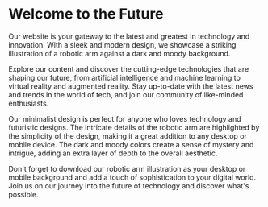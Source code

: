 <!--font:Poppins-->

# Welcome to the Future

Our website is your gateway to the latest and greatest in technology and innovation. With a sleek and modern design, we showcase a striking illustration of a robotic arm against a dark and moody background.

Explore our content and discover the cutting-edge technologies that are shaping our future, from artificial intelligence and machine learning to virtual reality and augmented reality. Stay up-to-date with the latest news and trends in the world of tech, and join our community of like-minded enthusiasts.

Our minimalist design is perfect for anyone who loves technology and futuristic designs. The intricate details of the robotic arm are highlighted by the simplicity of the design, making it a great addition to any desktop or mobile device. The dark and moody colors create a sense of mystery and intrigue, adding an extra layer of depth to the overall aesthetic.

Don't forget to download our robotic arm illustration as your desktop or mobile background and add a touch of sophistication to your digital world. Join us on our journey into the future of technology and discover what's possible.

<!--

Write me markdown content of website with wallpaper:

"A wallpaper with a minimalist illustration of a robotic arm, against a background of dark and moody colors."

The header of the page should not be copy of the text but rather a real content of the website which is using this wallpaper.


---


# Robotic Arm Wallpaper

Welcome to our website featuring a minimalist illustration of a robotic arm against a dark and moody background. This wallpaper is perfect for anyone who loves technology and futuristic designs.

The intricate details of the robotic arm are highlighted by the simplicity of the design, making it a great addition to any desktop or mobile device. The dark and moody colors create a sense of mystery and intrigue, adding an extra layer of depth to the overall aesthetic.

Whether you're a fan of science fiction or simply appreciate the beauty of modern design, this wallpaper is sure to impress. Download it today and add a touch of sophistication to your digital world.


---


Heading should not include word "wallpaper". The website should not be about the wallpaper itself, wallpaper is just a related background, rewrite whole content.


---


# Welcome to our Futuristic Tech Website

Our website features a sleek and modern design that is perfect for anyone who loves technology and innovation. As part of our design, we have included a minimalist illustration of a robotic arm against a background of dark and moody colors.

The intricate details of the robotic arm are highlighted by the simplicity of the design, making it a great addition to any desktop or mobile device. The dark and moody colors create a sense of mystery and intrigue, adding an extra layer of depth to the overall aesthetic.

Whether you're a fan of science fiction or simply appreciate the beauty of modern design, our website is sure to impress. Explore our content and discover the latest advancements in technology, from artificial intelligence to virtual reality.

Join our community of tech enthusiasts and stay up-to-date with the latest news and trends in the world of technology. And don't forget to download our robotic arm illustration as your desktop or mobile background to add a touch of sophistication to your digital world.


---


Heading is too long, rewrite whole content.


---


# Discover the Future of Technology

Welcome to our website, where we showcase the latest advancements in technology and innovation. Our minimalist design features a striking illustration of a robotic arm against a dark and moody background, adding a touch of sophistication to your digital world.

Explore our content and discover the cutting-edge technologies that are shaping our future, from artificial intelligence and machine learning to virtual reality and augmented reality. Stay up-to-date with the latest news and trends in the world of tech, and join our community of like-minded enthusiasts.

Our website is designed for anyone who loves technology and futuristic designs. The intricate details of the robotic arm are highlighted by the simplicity of the design, making it a great addition to any desktop or mobile device. The dark and moody colors create a sense of mystery and intrigue, adding an extra layer of depth to the overall aesthetic.

Don't forget to download our robotic arm illustration as your desktop or mobile background and add a touch of sophistication to your digital world. Join us on our journey into the future of technology and discover what's possible.


---


Heading is too long, rewrite whole content.


---


# Welcome to the Future

Our website is your gateway to the latest and greatest in technology and innovation. With a sleek and modern design, we showcase a striking illustration of a robotic arm against a dark and moody background.

Explore our content and discover the cutting-edge technologies that are shaping our future, from artificial intelligence and machine learning to virtual reality and augmented reality. Stay up-to-date with the latest news and trends in the world of tech, and join our community of like-minded enthusiasts.

Our minimalist design is perfect for anyone who loves technology and futuristic designs. The intricate details of the robotic arm are highlighted by the simplicity of the design, making it a great addition to any desktop or mobile device. The dark and moody colors create a sense of mystery and intrigue, adding an extra layer of depth to the overall aesthetic.

Don't forget to download our robotic arm illustration as your desktop or mobile background and add a touch of sophistication to your digital world. Join us on our journey into the future of technology and discover what's possible.


---


Write me a Google font which is best fitting for the website.

Pick from the list:
- Playfair Display
- Dancing Script
- Alegreya
- Lobster
- Orbitron
- Open Sans
- Futura
- Poppins
- Roboto
- Raleway
- Montserrat
- Inter
- Great Vibes
- Lato
- IBM Plex Sans
- Exo 2
- Barlow Condensed


Write just the font name nothing else.


---


Poppins

-->

